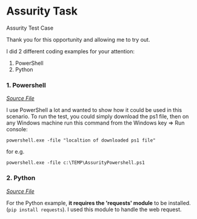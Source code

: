 # Assurity Task #

Assurity Test Case

Thank you for this opportunity and allowing me to try out.

I did 2 different coding examples for your attention:
1. PowerShell
2. Python

### 1. Powershell ### 

[*Source File*](AssurityPowershell.ps1)

I use PowerShell a lot and wanted to show how it could be used in this scenario.
To run the test, you could simply download the ps1 file, then on any Windows machine run this command from the 
Windows key => Run console:

`powershell.exe -file "localtion of downloaded ps1 file"`

for e.g.

`powershell.exe -file c:\TEMP\AssurityPowershell.ps1`

### 2. Python ###

[*Source File*](AssurityPython.ps1)

For the Python example, **it requires the 'requests' module** to be installed. (`pip install requests`).
I used this module to handle the web request.
